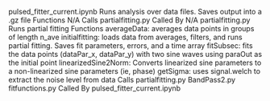 pulsed_fitter_current.ipynb
  Runs analysis over data files. Saves output into a .gz file
  Functions
    N/A
  Calls
    partialfitting.py
  Called By
    N/A
partialfitting.py
  Runs partial fitting
  Functions
    averageData: averages data points in groups of length n_ave
    initialfitting: loads data from averages, filters, and runs partial fitting. Saves fit parameters, errors, and a time array
    fitSubsec: fits the data points (dataPar_x, dataPar_y) with two sine waves using paraOut as the initial point
    linearizedSine2Norm: Converts linearized sine parameters to a non-linearized sine parameters (ie, phase)
    getSigma: uses signal.welch to extract the noise level from data
  Calls
    partialfitting.py
    BandPass2.py
    fitfunctions.py
  Called By
    pulsed_fitter_current.ipynb

    
      
        
  
